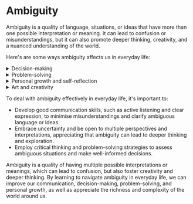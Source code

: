 # Ambiguity

Ambiguity is a quality of language, situations, or ideas that have more than one possible interpretation or meaning. It can lead to confusion or misunderstandings, but it can also promote deeper thinking, creativity, and a nuanced understanding of the world.

Here's are some ways ambiguity affects us in everyday life:

<details>

<summary>Decision-making</summary>

Ambiguity in situations or choices can make decision-making more challenging, as we may struggle to predict the outcomes or consequences of our actions due to multiple possible interpretations. For instance, a job offer with an ambiguous salary structure might make it difficult for us to decide whether to accept it or not.

Having said that, ambiguity, despite the uncertainty it introduces, can sometimes act as a catalyst for desirable, unexpected outcomes. By venturing into the unfamiliar and uncharted territory, we're provided with opportunities for breakthrough and growth that a predetermined path may not afford. This often adds depth and richness to our experiences and decisions.

</details>

<details>

<summary>Problem-solving</summary>

Ambiguity can complicate problem-solving by introducing uncertainty and multiple possible solutions. However, it can also encourage creative thinking and the exploration of various approaches to find the most effective solution.

</details>

<details>

<summary>Personal growth and self-reflection</summary>

Engaging with ambiguous ideas or situations can lead to personal growth by prompting us to examine our beliefs, values, and assumptions, as we consider different perspectives and interpretations.

</details>

<details>

<summary>Art and creativity</summary>

Ambiguity can be a powerful tool in art, literature, and other creative pursuits, as it allows artists to explore complex themes and evoke various emotions, interpretations, or reactions from their audience.

</details>

To deal with ambiguity effectively in everyday life, it's important to:

* Develop good communication skills, such as active listening and clear expression, to minimise misunderstandings and clarify ambiguous language or ideas.
* Embrace uncertainty and be open to multiple perspectives and interpretations, appreciating that ambiguity can lead to deeper thinking and exploration.
* Employ critical thinking and problem-solving strategies to assess ambiguous situations and make well-informed decisions.

Ambiguity is a quality of having multiple possible interpretations or meanings, which can lead to confusion, but also foster creativity and deeper thinking. By learning to navigate ambiguity in everyday life, we can improve our communication, decision-making, problem-solving, and personal growth, as well as appreciate the richness and complexity of the world around us.
